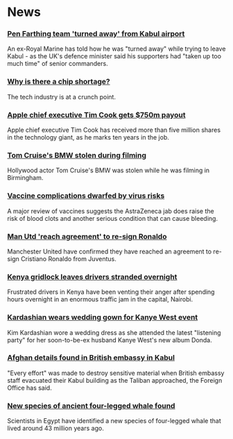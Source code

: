 # News
### [Pen Farthing team 'turned away' from Kabul airport](https://www.bbc.com/news/uk-england-essex-58354229)
An ex-Royal Marine has told how he was "turned away" while trying to leave Kabul - as the UK's defence minister said his supporters had "taken up too much time" of senior commanders.
### [Why is there a chip shortage?](https://www.bbc.com/news/business-58230388)
The tech industry is at a crunch point. 
### [Apple chief executive Tim Cook gets $750m payout](https://www.bbc.com/news/business-58352098)
Apple chief executive Tim Cook has received more than five million shares in the technology giant, as he marks ten years in the job.
### [Tom Cruise's BMW stolen during filming](https://www.bbc.com/news/uk-england-birmingham-58356160)
Hollywood actor Tom Cruise's BMW was stolen while he was filming in Birmingham. 
### [Vaccine complications dwarfed by virus risks](https://www.bbc.com/news/health-58347434)
A major review of vaccines suggests the AstraZeneca jab does raise the risk of blood clots and another serious condition that can cause bleeding.
### [Man Utd 'reach agreement' to re-sign Ronaldo](https://www.bbc.com/sport/football/58359561)
Manchester United have confirmed they have reached an agreement to re-sign Cristiano Ronaldo from Juventus.
### [Kenya gridlock leaves drivers stranded overnight](https://www.bbc.com/news/world-africa-58357186)
Frustrated drivers in Kenya have been venting their anger after spending hours overnight in an enormous traffic jam in the capital, Nairobi.
### [Kardashian wears wedding gown for Kanye West event](https://www.bbc.com/news/entertainment-arts-58356475)
Kim Kardashian wore a wedding dress as she attended the latest "listening party" for her soon-to-be-ex husband Kanye West's new album Donda.
### [Afghan details found in British embassy in Kabul](https://www.bbc.com/news/uk-58351938)
"Every effort" was made to destroy sensitive material when British embassy staff evacuated their Kabul building as the Taliban approached, the Foreign Office has said.
### [New species of ancient four-legged whale found](https://www.bbc.com/news/world-middle-east-58340807)
Scientists in Egypt have identified a new species of four-legged whale that lived around 43 million years ago.
